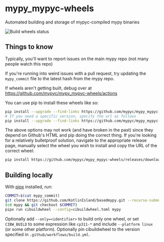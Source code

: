 # mypy_mypyc-wheels
Automated building and storage of mypyc-compiled mypy binaries

![Build wheels status](https://github.com/mypyc/mypy_mypyc-wheels/workflows/Build%20wheels/badge.svg)

## Things to know

Typically, you'll want to report issues on the main mypy repo (not many people
watch this repo)

If you're running into weird issues with a pull request, try updating the
`mypy_commit` file to the latest hash from the mypy repo.

If wheels aren't getting built, debug over at
https://github.com/mypyc/mypy_mypyc-wheels/actions

You can use pip to install these wheels like so:
```bash
pip install --upgrade --find-links https://github.com/mypyc/mypy_mypyc-wheels/releases/ mypy
# If you need a specific version, specify the url as follows
pip install --upgrade --find-links https://github.com/mypyc/mypy_mypyc-wheels/releases/expanded_assets/v0.990+dev.4ccfca162184ddbc9139f7a3abd72ce7139a2ec3 mypy
```

The above options may not work (and have broken in the past) since they depend on Github's HTML
and pip doing the correct thing. If you're looking for a relatively bulletproof solution,
navigate to the appropriate release page, manually select the wheel you wish to install and copy
the URL of the correct wheel:
```bash
pip install https://github.com/mypyc/mypy_mypyc-wheels/releases/download/v0.990%2Bdev.4ccfca162184ddbc9139f7a3abd72ce7139a2ec3/mypy-0.990+dev.4ccfca162184ddbc9139f7a3abd72ce7139a2ec3-cp310-cp310-manylinux_2_17_x86_64.manylinux2014_x86_64.whl
```

##  Building locally

With [pipx](https://pipx.pypa.io) installed, run:

```bash
COMMIT=$(cat mypy_commit)
git clone https://github.com/KotlinIsland/basedmypy.git --recurse-submodules
(cd mypy && git checkout $COMMIT)
pipx run cibuildwheel --config=cibuildwheel.toml mypy
```

Optionally add `--only=<identifier>` to build only one wheel, or set
`CIBW_BUILD` to some expression like `cp311-*` and include `--platform linux`
(or some other platform). Optionally pin cibuildwheel to the version specified
in `.github/workflows/build.yml`.
